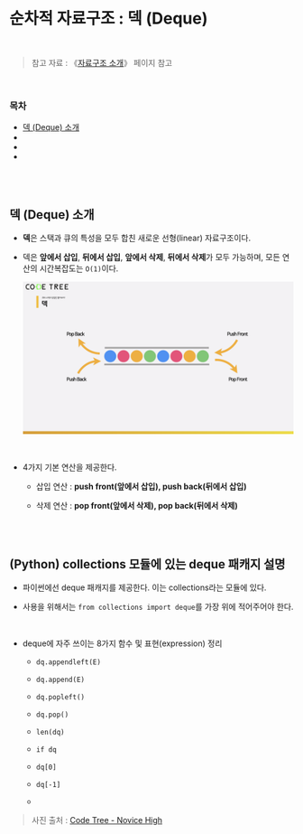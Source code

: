 # 순차적 자료구조 : 덱 (Deque)

<br/>

> 참고 자료 : 《<a href="https://github.com/SangYoonLee1231/TIL/blob/main/DataStructure/data_structure_introduction.md">자료구조 소개</a>》 페이지 참고

<br/>

### 목차

- <a href="">덱 (Deque) 소개</a>
- <a href=""></a>
- <a href=""></a>
- <a href=""></a>

<br/><br/>

## 덱 (Deque) 소개

- <strong>덱</strong>은 스택과 큐의 특성을 모두 합친 새로운 선형(linear) 자료구조이다.

- 덱은 <strong>앞에서 삽입</strong>, <strong>뒤에서 삽입</strong>, <strong>앞에서 삭제</strong>, <strong>뒤에서 삭제</strong>가 모두 가능하며, 모든 연산의 시간복잡도는 <code>O(1)</code>이다.

    <img src="img/deque1.png">

<br/>

- 4가지 기본 연산을 제공한다.

  - 삽입 연산 : <strong>push front(앞에서 삽입), push back(뒤에서 삽입)</strong>

  - 삭제 연산 : <strong>pop front(앞에서 삭제), pop back(뒤에서 삭제)</strong>

<br/><br/>

## (Python) collections 모듈에 있는 deque 패캐지 설명

- 파이썬에선 deque 패캐지를 제공한다. 이는 collections라는 모듈에 있다.

- 사용을 위해서는 <code>from collections import deque</code>를 가장 위에 적어주어야 한다.

<br/>

- deque에 자주 쓰이는 8가지 함수 및 표현(expression) 정리

  - <code>dq.appendleft(E)</code>

  - <code>dq.append(E)</code>

  - <code>dq.popleft()</code>

  - <code>dq.pop()</code>

  - <code>len(dq)</code>

  - <code>if dq</code>

  - <code>dq[0]</code>

  - <code>dq[-1]</code>

  - <code></code>

> 사진 출처 : <a href="https://www.codetree.ai/missions">Code Tree - Novice High</a>

